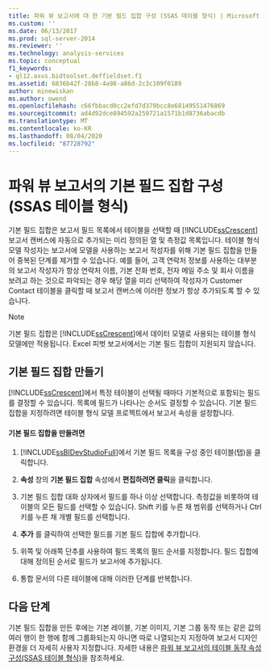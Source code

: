 ```yaml
---
title: 파워 뷰 보고서에 대 한 기본 필드 집합 구성 (SSAS 테이블 형식) | Microsoft Docs
ms.custom: ''
ms.date: 06/13/2017
ms.prod: sql-server-2014
ms.reviewer: ''
ms.technology: analysis-services
ms.topic: conceptual
f1_keywords:
- ql12.asvs.bidtoolset.deffieldset.f1
ms.assetid: 6836b42f-28b8-4a98-a86d-2c3c109f0189
author: minewiskan
ms.author: owend
ms.openlocfilehash: c66fbbacd0cc2efd7d379bcc8e68149551476869
ms.sourcegitcommit: ad4d92dce894592a259721a1571b1d8736abacdb
ms.translationtype: MT
ms.contentlocale: ko-KR
ms.lasthandoff: 08/04/2020
ms.locfileid: "87728792"
---
```

# <a name="configure-default-field-set-for-power-view-reports-ssas-tabular"></a>파워 뷰 보고서의 기본 필드 집합 구성(SSAS 테이블 형식)
  기본 필드 집합은 보고서 필드 목록에서 테이블을 선택할 때 [!INCLUDE[ssCrescent](../../includes/sscrescent-md.md)] 보고서 캔버스에 자동으로 추가되는 미리 정의된 열 및 측정값 목록입니다. 테이블 형식 모델 작성자는 보고서에 모델을 사용하는 보고서 작성자를 위해 기본 필드 집합을 만들어 중복된 단계를 제거할 수 있습니다. 예를 들어, 고객 연락처 정보를 사용하는 대부분의 보고서 작성자가 항상 연락처 이름, 기본 전화 번호, 전자 메일 주소 및 회사 이름을 보려고 하는 것으로 파악되는 경우 해당 열을 미리 선택하여 작성자가 Customer Contact 테이블을 클릭할 때 보고서 캔버스에 이러한 정보가 항상 추가되도록 할 수 있습니다.  
  
> [!NOTE]  
>  기본 필드 집합은 [!INCLUDE[ssCrescent](../../includes/sscrescent-md.md)]에서 데이터 모델로 사용되는 테이블 형식 모델에만 적용됩니다. Excel 피벗 보고서에서는 기본 필드 집합이 지원되지 않습니다.  
  
## <a name="creating-a-default-field-set"></a>기본 필드 집합 만들기  
 [!INCLUDE[ssCrescent](../../includes/sscrescent-md.md)]에서 특정 테이블이 선택될 때마다 기본적으로 포함되는 필드를 결정할 수 있습니다. 목록에 필드가 나타나는 순서도 결정할 수 있습니다. 기본 필드 집합을 지정하려면 테이블 형식 모델 프로젝트에서 보고서 속성을 설정합니다.  
  
#### <a name="to-add-a-default-field-set"></a>기본 필드 집합을 만들려면  
  
1.  [!INCLUDE[ssBIDevStudioFull](../../includes/ssbidevstudiofull-md.md)]에서 기본 필드 목록을 구성 중인 테이블(탭)을 클릭합니다.  
  
2.  **속성** 창의 **기본 필드 집합** 속성에서 **편집하려면 클릭**을 클릭합니다.  
  
3.  기본 필드 집합 대화 상자에서 필드를 하나 이상 선택합니다. 측정값을 비롯하여 테이블의 모든 필드를 선택할 수 있습니다. Shift 키를 누른 채 범위를 선택하거나 Ctrl 키를 누른 채 개별 필드를 선택합니다.  
  
4.  **추가** 를 클릭하여 선택한 필드를 기본 필드 집합에 추가합니다.  
  
5.  위쪽 및 아래쪽 단추를 사용하여 필드 목록의 필드 순서를 지정합니다. 필드 집합에 대해 정의된 순서로 필드가 보고서에 추가됩니다.  
  
6.  통합 문서의 다른 테이블에 대해 이러한 단계를 반복합니다.  
  
## <a name="next-step"></a>다음 단계  
 기본 필드 집합을 만든 후에는 기본 레이블, 기본 이미지, 기본 그룹 동작 또는 같은 값의 여러 행이 한 행에 함께 그룹화되는지 아니면 따로 나열되는지 지정하여 보고서 디자인 환경을 더 자세히 사용자 지정합니다. 자세한 내용은 [파워 뷰 보고서의 테이블 동작 속성 구성&#40;SSAS 테이블 형식&#41;](power-view-configure-table-behavior-properties-for-reports.md)을 참조하세요.  
  
  

